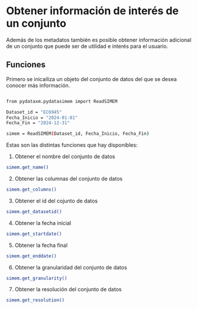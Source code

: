 # Obtener información de interés de un conjunto

Además de los metadatos también es posible obtener información adicional de un conjunto que puede ser de utilidad e interés para el usuario.

## Funciones

Primero se inicailiza un objeto del conjunto de datos del que se desea conocer más información.

```bash

from pydataxm.pydatasimem import ReadSIMEM

Dataset_id = "EC6945"
Fecha_Inicio = "2024-01-01"
Fecha_Fin = "2024-12-31"

simem = ReadSIMEM(Dataset_id, Fecha_Inicio, Fecha_Fin)
```

Estas son las distintas funciones que hay disponibles:

1. Obtener el nombre del conjunto de datos

```bash
simem.get_name()
```

2. Obtener las columnas del conjunto de datos

```bash
simem.get_columns()
```

3. Obtener el id del cojunto de datos

```bash
simem.get_datasetid()
```

4. Obtener la fecha inicial

```bash
simem.get_startdate()
```

5. Obtener la fecha final

```bash
simem.get_enddate()
```

6. Obtener la granularidad del conjunto de datos

```bash
simem.get_granularity()
```

7. Obtener la resolución del conjunto de datos

```bash
simem.get_resolution()
```